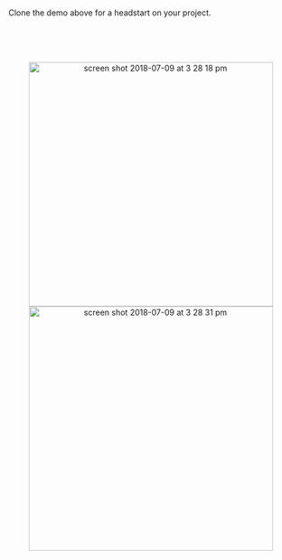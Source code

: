 
<br/>


Clone the demo  above for a headstart on your project.




<br/><br/><br/>





<p align="center">

<img width="432" height=”600” alt="screen shot 2018-07-09 at 3 28 18 pm" src="https://user-images.githubusercontent.com/41017424/42475457-4f39e99e-8390-11e8-82c0-3a5fdbd6a6d7.png">

<img width="432" height=”600” alt="screen shot 2018-07-09 at 3 28 31 pm" src="https://user-images.githubusercontent.com/41017424/42475459-50302994-8390-11e8-8de0-4ab5c419993e.png">

</p>




 




